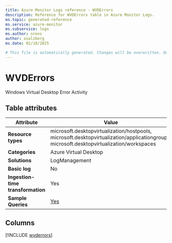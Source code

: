 ```yaml
---
title: Azure Monitor Logs reference - WVDErrors
description: Reference for WVDErrors table in Azure Monitor Logs.
ms.topic: generated-reference
ms.service: azure-monitor
ms.subservice: logs
ms.author: orens
author: osalzberg
ms.date: 02/18/2025

# This file is automatically generated. Changes will be overwritten. Do not change this file directly.
---
```


# WVDErrors

Windows Virtual Desktop Error Activity


## Table attributes

|Attribute|Value|
|---|---|
|**Resource types**|microsoft.desktopvirtualization/hostpools,<br>microsoft.desktopvirtualization/applicationgroups,<br>microsoft.desktopvirtualization/workspaces|
|**Categories**|Azure Virtual Desktop|
|**Solutions**| LogManagement|
|**Basic log**|No|
|**Ingestion-time transformation**|Yes|
|**Sample Queries**|[Yes](/azure/azure-monitor/reference/queries/wvderrors)|



## Columns
  
[!INCLUDE [wvderrors](~/reusable-content/ce-skilling/azure/includes/azure-monitor/reference/tables/wvderrors-include.md)]
